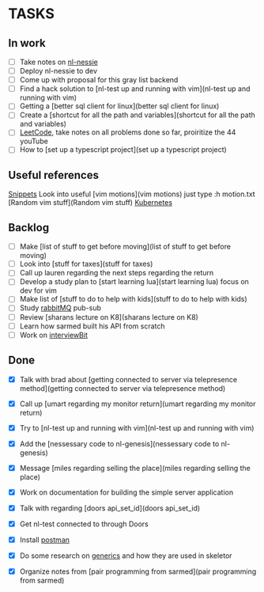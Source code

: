 # TASKS
## In work
- [ ] Take notes on [nl-nessie](nl-nessie)
- [ ] Deploy nl-nessie to dev
- [ ] Come up with proposal for this gray list backend
- [ ] Find a hack solution to [nl-test up and running with vim](nl-test up and running with vim)
- [ ] Getting a [better sql client for linux](better sql client for linux)
- [ ] Create a [shortcut for all the path and variables](shortcut for all the path and variables)
- [ ] [LeetCode](LeetCode), take notes on all problems done so far, proiritize the 44 youTube
- [ ] How to [set up a typescript project](set up a typescript project)
 
## Useful references
[Snippets](Snippets)
Look into useful [vim motions](vim motions) just type :h motion.txt
[Random vim stuff](Random vim stuff)
[Kubernetes](Kubernetes)

## Backlog

- [ ] Make [list of stuff to get before moving](list of stuff to get before moving)
- [ ] Look into [stuff for taxes](stuff for taxes)
- [ ] Call up lauren regarding the next steps regarding the return
- [ ] Develop a study plan to [start learning lua](start learning lua) focus on dev for vim
- [ ] Make list of [stuff to do to help with kids](stuff to do to help with kids)
- [ ] Study [rabbitMQ](rabbitMQ) pub-sub
- [ ] Review [sharans lecture on K8](sharans lecture on K8)
- [ ] Learn how sarmed built his API from scratch
- [ ] Work on [interviewBit](interviewBit)

## Done

- [X] Talk with brad about [getting connected to server via telepresence method](getting connected to server via telepresence method)
- [X] Call up [umart regarding my monitor return](umart regarding my monitor return)
- [X] Try to [nl-test up and running with vim](nl-test up and running with vim)
- [X] Add the [nessessary code to nl-genesis](nessessary code to nl-genesis)
- [X] Message [miles regarding selling the place](miles regarding selling the place)
- [X] Work on documentation for building the simple server application
- [X] Talk with regarding [doors api_set_id](doors api_set_id)
- [X] Get nl-test connected to through Doors
- [X] Install [postman](postman)
- [X] Do some research on [generics](generics) and how they are used in skeletor
- [X] Organize notes from [pair programming from sarmed](pair programming from sarmed)





